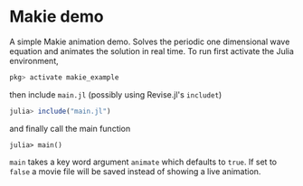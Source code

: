 # Makie demo
A simple Makie animation demo. Solves the periodic one dimensional wave equation and animates the solution in real time. To run first activate the Julia environment,
```julia
pkg> activate makie_example
```
then include `main.jl` (possibly using Revise.jl's `includet`)
```julia
julia> include("main.jl")
```
and finally call the main function
```
julia> main()
```

`main` takes a key word argument `animate` which defaults to `true`. If set to `false` a movie file will be saved instead of showing a live animation.
